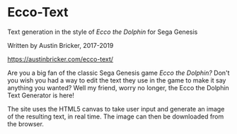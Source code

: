 # Ecco-Text

Text generation in the style of *Ecco the Dolphin* for Sega Genesis

Written by Austin Bricker, 2017-2019

https://austinbricker.com/ecco-text/

Are you a big fan of the classic Sega Genesis game *Ecco the Dolphin?* Don't you wish you had a way to edit the text they use in the game to make it say anything you wanted? Well my friend, worry no longer, the Ecco the Dolphin Text Generator is here!

The site uses the HTML5 canvas to take user input and generate an image of the resulting text, in real time. The image can then be downloaded from the browser.
